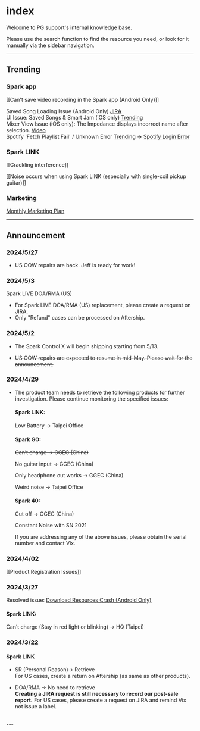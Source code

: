 # index
Welcome to PG support's internal knowledge base. 

Please use the search function to find the resource you need, or look for it manually via the sidebar navigation.

---
## Trending

### Spark app<br>

[[Can't save video recording in the Spark app (Android Only)]]

Saved Song Loading Issue (Android Only)
[JIRA](https://positivegrid.atlassian.net/browse/STFS-209)
<br>
UI Issue: Saved Songs & Smart Jam (iOS only)
[Trending](https://positivegrid.zendesk.com/agent/tickets/478380)
<br>
Mixer View Issue (iOS only):
The Impedance displays incorrect name after selection.
[Video](https://drive.google.com/file/d/1kGY6LfE5QhUKVDLZ_blnROkO-LXTZwgC/view?usp=sharing)
<br>
Spotify 'Fetch Playlist Fail' / Unknown Error
[Trending](https://positivegrid.zendesk.com/agent/tickets/474557)
-> [Spotify Login Error](https://help.positivegrid.com/hc/en-us/articles/25200624662925-Spark-app-Issue-Spotify-Login-Error)
<br>
### Spark LINK
[[Crackling interference]]

[[Noise occurs when using Spark LINK (especially with single-coil pickup guitar)]]


### Marketing
[Monthly Marketing Plan](https://docs.google.com/spreadsheets/d/10xJZBQaCPnssXe-LCrpEmRkICh81fuhwkDBtlIaKmdY/edit?usp=sharing)

---
## Announcement
### 2024/5/27
- US OOW repairs are back. Jeff is ready for work!


### 2024/5/3
Spark LIVE DOA/RMA (US)
- For Spark LIVE DOA/RMA (US) replacement, please create a request on JIRA.
- Only "Refund" cases can be processed on Aftership.

### 2024/5/2
- The Spark Control X will begin shipping starting from 5/13.

- ~~US OOW repairs are expected to resume in mid-May. Please wait for the announcement.~~

### 2024/4/29
- The product team needs to retrieve the following products for further investigation. Please continue monitoring the specified issues:

	#### Spark LINK:
	Low Battery -> Taipei Office
	
	#### Spark GO:
	~~Can’t charge -> GGEC (China)~~
	
	No guitar input -> GGEC (China)
	
	Only headphone out works -> GGEC (China)
	
	Weird noise -> Taipei Office
	  
	#### Spark 40:
	Cut off -> GGEC (China)
	
	Constant Noise with SN 2021
	
	If you are addressing any of the above issues, please obtain the serial number and contact Vix.


### 2024/4/02
[[Product Registration Issues]]

### 2024/3/27
Resolved issue:
[Download Resources Crash (Android Only)](https://positivegrid.zendesk.com/agent/tickets/477913)

#### Spark LINK:
Can’t charge (Stay in red light or blinking) -> HQ (Taipei)
<br>
### 2024/3/22
#### Spark LINK  
- SR (Personal Reason)-> Retrieve  
	For US cases, create a return on Aftership (as same as other products).

- DOA/RMA -> No need to retrieve  
	**Creating a JIRA request is still necessary to record our post-sale report.**
	For US cases, please create a request on JIRA and remind Vix not issue a label.
<br>
---
